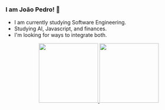 ### I am João Pedro! 👋

- I am currently studying Software Engineering.
- Studying AI, Javascript, and finances.
- I'm looking for ways to integrate both.


<div align="center">
  <a href="https://github.com/bot-do-jao">
  <img height="160em" src="https://github-readme-stats.vercel.app/api?username=bot-do-jao&show_icons=true&theme=highcontrast&include_all_commits=true&count_private=true"/>
  <img height="160em" src="https://github-readme-stats.vercel.app/api/top-langs/?username=bot-do-jao&layout=compact&include_all_commits=true&count_private=true&langs_count=8&theme=highcontrast"/>
</div>
  
